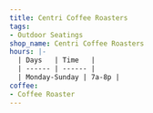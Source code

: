 ```yaml
---
title: Centri Coffee Roasters
tags:
- Outdoor Seatings
shop_name: Centri Coffee Roasters
hours: |-
  | Days   | Time   |
  | ------ | ------ |
  | Monday-Sunday | 7a-8p |
coffee:
- Coffee Roaster
---
```


